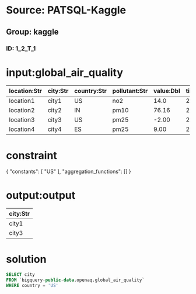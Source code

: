 # Source: PATSQL-Kaggle
## Group: kaggle
### ID: 1_2_T_1

# input:global_air_quality

| location:Str | city:Str | country:Str | pollutant:Str | value:Dbl | timestamp:Date | unit:Str | source_name:Str | latitude:Dbl | longitude:Dbl | averaged_over_in_hours:Dbl |
|---|---|---|---|---|---|---|---|---|---|---|
| location1 | city1 | US | no2 | 14.0 | 2020-02-14 | µg/m³ | source_name_1 | 43.075370 | -70.748020 | 1.0 |
| location2 | city2 | IN | pm10 | 76.16 | 2020-02-16 | µg/m³ | caaqm | 9.969447 | 76.32118 | 0.25 |
| location3 | city3 | US | pm25 | -2.00 | 2020-02-16 | µg/m³ | AirNow | 46.851100 | -95.84670 | 1.00 |
| location4 | city4 | ES | pm25 | 9.00 | 2020-02-13 | µg/m³ | EEA Spain | 28.502762 | -13.85370 | 1.00 |

# constraint

{
  "constants": [
    "US"
  ],
  "aggregation_functions": []
}

# output:output

| city:Str |
|---|
| city1 |
| city3 |

# solution

```sql
SELECT city
FROM `bigquery-public-data.openaq.global_air_quality`
WHERE country = 'US'
```
